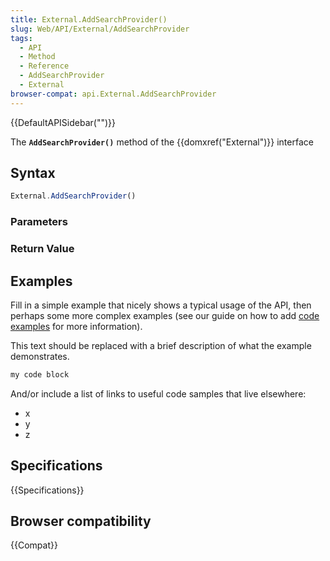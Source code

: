 ```yaml
---
title: External.AddSearchProvider()
slug: Web/API/External/AddSearchProvider
tags:
  - API
  - Method
  - Reference
  - AddSearchProvider
  - External
browser-compat: api.External.AddSearchProvider
---
```

{{DefaultAPISidebar("")}}

The **`AddSearchProvider()`** method of the {{domxref("External")}} interface 

## Syntax

```js
External.AddSearchProvider()
```

### Parameters



### Return Value



## Examples

Fill in a simple example that nicely shows a typical usage of the API, then perhaps some more complex examples (see our guide on how to add [code examples](/en-US/docs/MDN/Contribute/Structures/Code_examples) for more information).

This text should be replaced with a brief description of what the example demonstrates.

```js
my code block
```

And/or include a list of links to useful code samples that live elsewhere:

*   x
*   y
*   z

## Specifications

{{Specifications}}

## Browser compatibility

{{Compat}}

